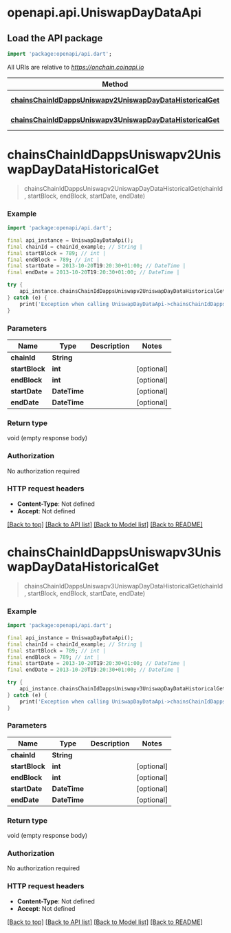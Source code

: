 # openapi.api.UniswapDayDataApi

## Load the API package
```dart
import 'package:openapi/api.dart';
```

All URIs are relative to *https://onchain.coinapi.io*

Method | HTTP request | Description
------------- | ------------- | -------------
[**chainsChainIdDappsUniswapv2UniswapDayDataHistoricalGet**](UniswapDayDataApi.md#chainschainiddappsuniswapv2uniswapdaydatahistoricalget) | **GET** /chains/{chain_id}/dapps/uniswapv2/uniswapDayData/historical | 
[**chainsChainIdDappsUniswapv3UniswapDayDataHistoricalGet**](UniswapDayDataApi.md#chainschainiddappsuniswapv3uniswapdaydatahistoricalget) | **GET** /chains/{chain_id}/dapps/uniswapv3/uniswapDayData/historical | 


# **chainsChainIdDappsUniswapv2UniswapDayDataHistoricalGet**
> chainsChainIdDappsUniswapv2UniswapDayDataHistoricalGet(chainId, startBlock, endBlock, startDate, endDate)



### Example
```dart
import 'package:openapi/api.dart';

final api_instance = UniswapDayDataApi();
final chainId = chainId_example; // String | 
final startBlock = 789; // int | 
final endBlock = 789; // int | 
final startDate = 2013-10-20T19:20:30+01:00; // DateTime | 
final endDate = 2013-10-20T19:20:30+01:00; // DateTime | 

try {
    api_instance.chainsChainIdDappsUniswapv2UniswapDayDataHistoricalGet(chainId, startBlock, endBlock, startDate, endDate);
} catch (e) {
    print('Exception when calling UniswapDayDataApi->chainsChainIdDappsUniswapv2UniswapDayDataHistoricalGet: $e\n');
}
```

### Parameters

Name | Type | Description  | Notes
------------- | ------------- | ------------- | -------------
 **chainId** | **String**|  | 
 **startBlock** | **int**|  | [optional] 
 **endBlock** | **int**|  | [optional] 
 **startDate** | **DateTime**|  | [optional] 
 **endDate** | **DateTime**|  | [optional] 

### Return type

void (empty response body)

### Authorization

No authorization required

### HTTP request headers

 - **Content-Type**: Not defined
 - **Accept**: Not defined

[[Back to top]](#) [[Back to API list]](../README.md#documentation-for-api-endpoints) [[Back to Model list]](../README.md#documentation-for-models) [[Back to README]](../README.md)

# **chainsChainIdDappsUniswapv3UniswapDayDataHistoricalGet**
> chainsChainIdDappsUniswapv3UniswapDayDataHistoricalGet(chainId, startBlock, endBlock, startDate, endDate)



### Example
```dart
import 'package:openapi/api.dart';

final api_instance = UniswapDayDataApi();
final chainId = chainId_example; // String | 
final startBlock = 789; // int | 
final endBlock = 789; // int | 
final startDate = 2013-10-20T19:20:30+01:00; // DateTime | 
final endDate = 2013-10-20T19:20:30+01:00; // DateTime | 

try {
    api_instance.chainsChainIdDappsUniswapv3UniswapDayDataHistoricalGet(chainId, startBlock, endBlock, startDate, endDate);
} catch (e) {
    print('Exception when calling UniswapDayDataApi->chainsChainIdDappsUniswapv3UniswapDayDataHistoricalGet: $e\n');
}
```

### Parameters

Name | Type | Description  | Notes
------------- | ------------- | ------------- | -------------
 **chainId** | **String**|  | 
 **startBlock** | **int**|  | [optional] 
 **endBlock** | **int**|  | [optional] 
 **startDate** | **DateTime**|  | [optional] 
 **endDate** | **DateTime**|  | [optional] 

### Return type

void (empty response body)

### Authorization

No authorization required

### HTTP request headers

 - **Content-Type**: Not defined
 - **Accept**: Not defined

[[Back to top]](#) [[Back to API list]](../README.md#documentation-for-api-endpoints) [[Back to Model list]](../README.md#documentation-for-models) [[Back to README]](../README.md)

